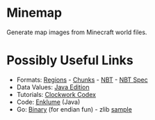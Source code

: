 # Minemap

Generate map images from Minecraft world files.

# Possibly Useful Links

* Formats: [Regions](https://minecraft.gamepedia.com/Region_file_format) - [Chunks](https://minecraft.gamepedia.com/Chunk_format) - [NBT](https://minecraft.gamepedia.com/NBT_format) - [NBT Spec](http://web.archive.org/web/20110723210920/http://www.minecraft.net/docs/NBT.txt)
* Data Values: [Java Edition](https://minecraft.gamepedia.com/Java_Edition_data_values)
* Tutorials: [Clockwork Codex](http://clockworkcodex.blogspot.com/2011/06/minecraft-mapping-reading-minecraft.html)
* Code: [Enklume](https://github.com/Hugobros3/Enklume) (Java)
* Go: [Binary](https://golang.org/pkg/encoding/binary/) (for endian fun) - zlib [sample](https://stackoverflow.com/questions/24972334/go-zlib-uncompressing-a-slice-of-bytes)
